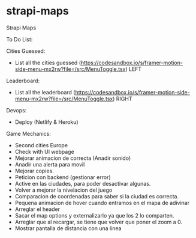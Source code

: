 # strapi-maps

Strapi Maps

To Do List:

Cities Guessed:

- List all the cities guessed (https://codesandbox.io/s/framer-motion-side-menu-mx2rw?file=/src/MenuToggle.tsx) LEFT

Leaderboard:

- List all the leaderboard (https://codesandbox.io/s/framer-motion-side-menu-mx2rw?file=/src/MenuToggle.tsx) RIGHT

Devops:

- Deploy (Netlify & Heroku)

Game Mechanics:

- Second cities Europe
- Check with UI webpage
- Mejorar animacion de correcta (Anadir sonido)
- Anadir una alerta para movil
- Mejorar copies.
- Peticion con backend (gestionar error)
- Active en las ciudades, para poder desactivar algunas.
- Volver a mejorar la nivelacion del juego
- Comparacion de coordenadas para saber si la ciudad es correcta.
- Pequena animacion de hover cuando entramos en el mapa de adivinar
- Arreglar el header
- Sacar el map options y externalizarlo ya que los 2 lo comparten.
- Arreglar que al recargar, se tiene que volver que poner el zoom a 0.
- Mostrar pantalla de distancia con una linea
